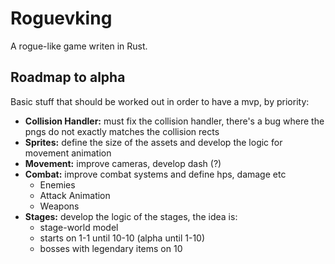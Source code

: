 # Roguevking
A rogue-like game writen in Rust.

## Roadmap to alpha
Basic stuff that should be worked out in order to have a mvp, by priority:

- **Collision Handler:** must fix the collision handler, there's a bug where the pngs do not exactly matches the collision rects
- **Sprites:** define the size of the assets and develop the logic for movement animation
- **Movement:** improve cameras, develop dash (?)
- **Combat:** improve combat systems and define hps, damage etc
  - Enemies
  - Attack Animation
  - Weapons
- **Stages:** develop the logic of the stages, the idea is:
  - stage-world model
  - starts on 1-1 until 10-10 (alpha until 1-10)
  - bosses with legendary items on 10
